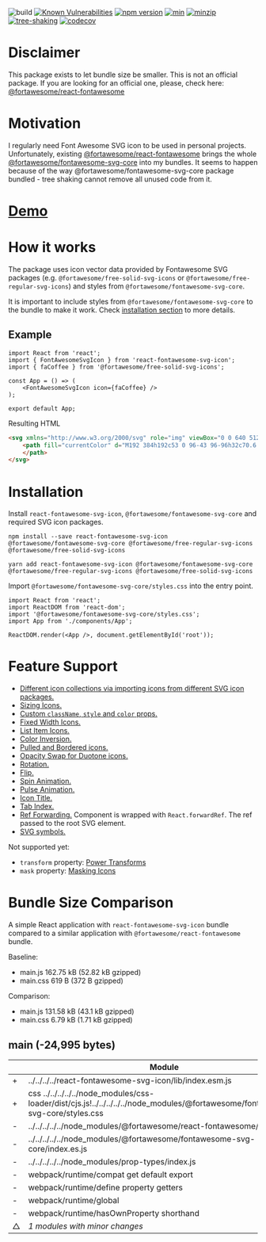 ![build](https://github.com/eugenezinovyev/react-fontawesome-svg-icon/actions/workflows/main.yml/badge.svg)
[![Known Vulnerabilities](https://snyk.io/test/github/eugenezinovyev/react-fontawesome-svg-icon/badge.svg?targetFile=packages%2Freact-fontawesome-svg-icon%2Fpackage.json)](https://snyk.io/test/github/eugenezinovyev/react-fontawesome-svg-icon?targetFile=packages%2Freact-fontawesome-svg-icon%2Fpackage.json)
[![npm version](https://badge.fury.io/js/react-fontawesome-svg-icon.svg)](https://www.npmjs.com/package/react-fontawesome-svg-icon)
[![min](https://badgen.net/bundlephobia/min/react-fontawesome-svg-icon)](https://bundlephobia.com/package/react-fontawesome-svg-icon)
[![minzip](https://badgen.net/bundlephobia/minzip/react-fontawesome-svg-icon)](https://bundlephobia.com/package/react-fontawesome-svg-icon)
[![tree-shaking](https://badgen.net/bundlephobia/tree-shaking/react-fontawesome-svg-icon)](https://bundlephobia.com/package/react-fontawesome-svg-icon)
[![codecov](https://codecov.io/gh/eugenezinovyev/react-fontawesome-svg-icon/branch/main/graph/badge.svg?token=5WGM492AXT)](https://codecov.io/gh/eugenezinovyev/react-fontawesome-svg-icon)

# Disclaimer

This package exists to let bundle size be smaller. This is not an official package.
If you are looking for an official one, please, check here: [@fortawesome/react-fontawesome](https://www.npmjs.com/package/@fortawesome/react-fontawesome)
# Motivation

I regularly need Font Awesome SVG icon to be used in personal projects.
Unfortunately, existing [@fortawesome/react-fontawesome](https://www.npmjs.com/package/@fortawesome/react-fontawesome) brings the whole [@fortawesome/fontawesome-svg-core](https://www.npmjs.com/package/@fortawesome/fontawesome-svg-core) into my bundles.
It seems to happen because of the way @fortawesome/fontawesome-svg-core package bundled - tree shaking cannot remove all unused code from it.

# [Demo](https://react-fontawesome-svg-icon.netlify.app/features)

# How it works

The package uses icon vector data provided by Fontawesome SVG packages (e.g. `@fortawesome/free-solid-svg-icons` or `@fortawesome/free-regular-svg-icons`)
and styles from `@fortawesome/fontawesome-svg-core`.

It is important to include styles from `@fortawesome/fontawesome-svg-core` to the bundle to make it work.
Check [installation section](#installation) to more details.

## Example

```tsx
import React from 'react';
import { FontAwesomeSvgIcon } from 'react-fontawesome-svg-icon';
import { faCoffee } from '@fortawesome/free-solid-svg-icons';

const App = () => (
    <FontAwesomeSvgIcon icon={faCoffee} />
);

export default App;
```

Resulting HTML

```html
<svg xmlns="http://www.w3.org/2000/svg" role="img" viewBox="0 0 640 512" class="svg-inline--fa fa-coffee fa-w-20 fa-lg">
    <path fill="currentColor" d="M192 384h192c53 0 96-43 96-96h32c70.6 0 128-57.4 128-128S582.6 32 512 32H120c-13.3 0-24 10.7-24 24v232c0 53 43 96 96 96zM512 96c35.3 0 64 28.7 64 64s-28.7 64-64 64h-32V96h32zm47.7 384H48.3c-47.6 0-61-64-36-64h583.3c25 0 11.8 64-35.9 64z">
    </path>
</svg>
```

# Installation

Install `react-fontawesome-svg-icon`, `@fortawesome/fontawesome-svg-core` and required SVG icon packages.

```
npm install --save react-fontawesome-svg-icon @fortawesome/fontawesome-svg-core @fortawesome/free-regular-svg-icons @fortawesome/free-solid-svg-icons
```

```
yarn add react-fontawesome-svg-icon @fortawesome/fontawesome-svg-core @fortawesome/free-regular-svg-icons @fortawesome/free-solid-svg-icons
```

Import `@fortawesome/fontawesome-svg-core/styles.css` into the entry point.

```tsx
import React from 'react';
import ReactDOM from 'react-dom';
import '@fortawesome/fontawesome-svg-core/styles.css';
import App from './components/App';

ReactDOM.render(<App />, document.getElementById('root'));

```

# Feature Support

* [Different icon collections via importing icons from different SVG icon packages.](https://react-fontawesome-svg-icon.netlify.app/features#families)
* [Sizing Icons.](https://react-fontawesome-svg-icon.netlify.app/features#sizes)
* [Custom `className`, `style` and `color` props.](https://react-fontawesome-svg-icon.netlify.app/features#styling)
* [Fixed Width Icons.](https://react-fontawesome-svg-icon.netlify.app/features#fixed-width)
* [List Item Icons.](https://react-fontawesome-svg-icon.netlify.app/features#list-item)
* [Color Inversion.](https://react-fontawesome-svg-icon.netlify.app/features#inverse)
* [Pulled and Bordered icons.](https://react-fontawesome-svg-icon.netlify.app/features#pull-and-border)
* [Opacity Swap for Duotone icons.](https://react-fontawesome-svg-icon.netlify.app/features#swap-opacity)
* [Rotation.](https://react-fontawesome-svg-icon.netlify.app/features#rotation)
* [Flip.](https://react-fontawesome-svg-icon.netlify.app/features#flip)
* [Spin Animation.](https://react-fontawesome-svg-icon.netlify.app/features#animation)
* [Pulse Animation.](https://react-fontawesome-svg-icon.netlify.app/features#animation)
* [Icon Title.](https://react-fontawesome-svg-icon.netlify.app/features#title)
* [Tab Index.](https://react-fontawesome-svg-icon.netlify.app/features#tab-index)
* [Ref Forwarding.](https://react-fontawesome-svg-icon.netlify.app/features#ref-forwarding) Component is wrapped with `React.forwardRef`. The ref passed to the root SVG element.
* [SVG symbols.](https://react-fontawesome-svg-icon.netlify.app/features#svg-symbols)

Not supported yet: 
* `transform` property: [Power Transforms](https://fontawesome.com/how-to-use/on-the-web/styling/power-transforms)
* `mask` property: [Masking Icons](https://fontawesome.com/how-to-use/on-the-web/styling/masking)

# Bundle Size Comparison

A simple React application with `react-fontawesome-svg-icon` bundle compared to a similar application with `@fortawesome/react-fontawesome` bundle.

Baseline:
* main.js 162.75 kB (52.82 kB gzipped)
* main.css 619 B (372 B gzipped)

Comparison:
* main.js 131.58 kB (43.1 kB gzipped)
* main.css 6.79 kB (1.71 kB gzipped)

## main (-24,995 bytes)

|| Module | Count | Size |
|-|-|-|-|
|+|../../../../react-fontawesome-svg-icon/lib/index.esm.js|1|+1,574|
|+|css ../../../../../node_modules/css-loader/dist/cjs.js!../../../../../node_modules/@fortawesome/fontawesome-svg-core/styles.css|1|+7,891|
|-|../../../../../node_modules/@fortawesome/react-fontawesome/index.es.js|5|-90,805|
|-|../../../../../node_modules/@fortawesome/fontawesome-svg-core/index.es.js|1|-76,794|
|-|../../../../../node_modules/prop-types/index.js|3|-2,645|
|-|webpack/runtime/compat get default export|1|-267|
|-|webpack/runtime/define property getters|1|-308|
|-|webpack/runtime/global|1|-221|
|-|webpack/runtime/hasOwnProperty shorthand|1|-88|
|△|*1 modules with minor changes*| |+58|

